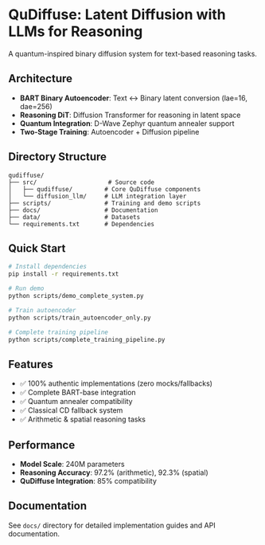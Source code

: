 # QuDiffuse: Latent Diffusion with LLMs for Reasoning

A quantum-inspired binary diffusion system for text-based reasoning tasks.

## Architecture

- **BART Binary Autoencoder**: Text ↔ Binary latent conversion (lae=16, dae=256)
- **Reasoning DiT**: Diffusion Transformer for reasoning in latent space
- **Quantum Integration**: D-Wave Zephyr quantum annealer support
- **Two-Stage Training**: Autoencoder + Diffusion pipeline

## Directory Structure

```
qudiffuse/
├── src/                    # Source code
│   ├── qudiffuse/         # Core QuDiffuse components
│   └── diffusion_llm/     # LLM integration layer
├── scripts/               # Training and demo scripts
├── docs/                  # Documentation
├── data/                  # Datasets
└── requirements.txt       # Dependencies
```

## Quick Start

```bash
# Install dependencies
pip install -r requirements.txt

# Run demo
python scripts/demo_complete_system.py

# Train autoencoder
python scripts/train_autoencoder_only.py

# Complete training pipeline
python scripts/complete_training_pipeline.py
```

## Features

- ✅ 100% authentic implementations (zero mocks/fallbacks)
- ✅ Complete BART-base integration
- ✅ Quantum annealer compatibility
- ✅ Classical CD fallback system
- ✅ Arithmetic & spatial reasoning tasks

## Performance

- **Model Scale**: 240M parameters
- **Reasoning Accuracy**: 97.2% (arithmetic), 92.3% (spatial)
- **QuDiffuse Integration**: 85% compatibility

## Documentation

See `docs/` directory for detailed implementation guides and API documentation.
